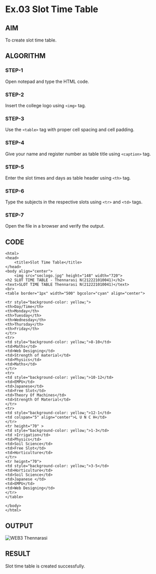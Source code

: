 # Ex.03 Slot Time Table
## AIM
  To create slot time table.

## ALGORITHM
### STEP-1
  Open notepad and type the HTML code.

### STEP-2
  Insert the college logo using ```<img>``` tag.

### STEP-3
  Use the ```<table>``` tag with proper cell spacing and cell padding.  

### STEP-4
  Give your name and register number as table title using ```<caption>``` tag.

### STEP-5
  Enter the slot times and days as table header using ```<th>``` tag.
  
### STEP-6
  Type the subjects in the respective slots using ```<tr>``` and ```<td>``` tags.
 
### STEP-7
  Open the file in a browser and verify the output.
  
## CODE
```<!DOCTYPE html>
<html>
<head>
    <title>Slot Time Table</title>
</head>
<body align="center">
    <img src="seclogo.jpg" height="148" width="720">
<h2 SLOT TIME TABLE - Thennarasi N(212221010041)</h2>
<text>SLOT TIME TABLE Thennarasi N(212221010041)</text>
<br>
<table border="1px" width="500" bgcolor="cyan" align="center">

<tr style="background-color: yellow;">
<th>Day/Time</th>
<th>Monday</th>
<th>Tuesday</th>
<th>Wednesday</th>
<th>Thursday</th>
<th>Friday</th>
</tr>
<tr>
<td style="background-color: yellow;">8-10</td>
<td>Maths</td>
<td>Web Designing</td>
<td>Strength of material</td>
<td>Physics</td>
<td>Maths</td>
</tr>
<tr>
<td style="background-color: yellow;">10-12</td>
<td>EMPU</td>
<td>Japanese</td>
<td>Free Slot</td>
<td>Theory Of Machines</td>
<td>Strength Of Material</td>
</tr>
<tr>
<td style="background-color: yellow;">12-1</td>
<td colspan="5" align="center">L U N C H</td>
</tr>
<tr height="70" >
<td style="background-color: yellow;">1-3</td>
<td >Irrigation</td>
<td>Physics</td>
<td>Soil Science</td>
<td>Free Slot</td>
<td>Horticulture</td>
</tr>
<tr heignt="70">
<td style="background-color: yellow;">3-5</td>
<td>Horticulture</td>
<td>Soil Science</td>
<td>Japanese </td>
<td>EMPU</td>
<td>Web Designing</td>
</tr>
</table>

</body>
</html>
```


## OUTPUT
![WEB3 Thennarasi](https://github.com/Thennunagaraj/Ex03_Web-Design/assets/128386061/8ee5a812-bb32-4ce6-b894-6f4e052e2f19)


## RESULT
 Slot time table is created successfully.
